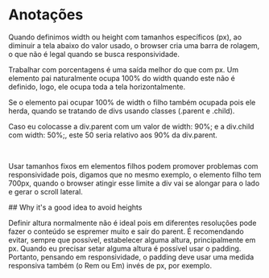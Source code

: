 # Anotações
Quando definimos width ou height com tamanhos específicos (px), ao diminuir a tela abaixo do valor usado, o browser cria uma barra de rolagem, o que não é legal quando se busca responsividade.
<p>
Trabalhar com porcentagens é uma saída melhor do que com px. Um elemento pai naturalmente ocupa 100% do width quando este não é definido, logo, ele ocupa toda a tela horizontalmente.
</p>

<p>
Se o elemento pai ocupar 100% de width o filho também ocupada pois ele herda, quando se tratando de divs usando classes (.parent e .child). 
</p>

<p>
Caso eu colocasse a div.parent com um valor de width: 90%; e a div.child com width: 50%;, este 50 seria relativo aos 90% da div.parent.
</p>
<br>

<p>Usar tamanhos fixos em elementos filhos podem promover problemas com responsividade pois, digamos que no mesmo exemplo, o elemento filho tem 700px, quando o browser atingir esse limite a div vai se alongar para o lado e gerar o scroll lateral.</p>
## Why it's a good idea to avoid heights

<p>
Definir altura normalmente não é ideal pois em diferentes resoluções pode fazer o conteúdo se espremer muito e sair do parent. É recomendando evitar, sempre que possível, estabelecer alguma altura, principalmente em px. Quando eu precisar setar alguma altura é possível usar o padding. Portanto, pensando em responsividade, o padding deve usar uma medida responsiva também (o Rem ou Em) invés de px, por exemplo.
</p>
 
 